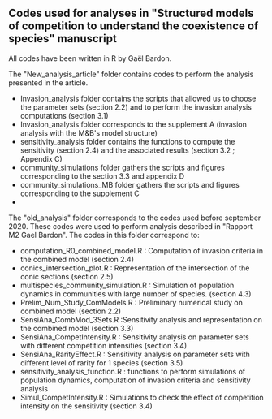 ## Codes used for analyses in "Structured models of competition to understand the coexistence of species" manuscript
All codes have been written in R by Gaël Bardon.

The "New_analysis_article" folder contains codes to perform the analysis presented in the article.
- Invasion_analysis folder contains the scripts that allowed us to choose the parameter sets (section 2.2) and to perform the invasion analysis computations (section 3.1)
- Invasion_analysis folder corresponds to the supplement A (invasion analysis with the M&B's model structure)
- sensitivity_analysis folder contains the functions to compute the sensitivity (section 2.4) and the associated results (section 3.2 ; Appendix C)
- community_simulations folder gathers the scripts and figures corresponding to the section 3.3 and appendix D
- community_simulations_MB folder gathers the scripts and figures corresponding to the supplement C
- 
The "old_analysis" folder corresponds to the codes used before september 2020. These codes were used to perform analysis described in "Rapport M2 Gael Bardon".
The codes in this folder correspond to:
- computation_R0_combined_model.R : Computation of invasion criteria in the combined model (section 2.4)
- conics_intersection_plot.R : Representation of the intersection of the conic sections (section 2.5)
- multispecies_community_simulation.R : Simulation of population dynamics in communities with large number of species. (section 4.3)
- Prelim_Num_Study_ComModels.R : Preliminary numerical study on combined model (section 2.2)
- SensiAna_CombMod_3Sets.R :Sensitivity analysis and representation on the combined model (section 3.3)
- SensiAna_CompetIntensity.R : Sensitivity analysis on parameter sets with different competition intensities (section 3.4)
- SensiAna_RarityEffect.R : Sensitivity analysis on parameter sets with different level of rarity for 1 species (section 3.5)
- sensitivity_analysis_function.R : functions to perform simulations of population dynamics, computation of invasion criteria and sensitivity analysis
- Simul_CompetIntensity.R : Simulations to check the effect of competition intensity on the sensitivity (section 3.4)
